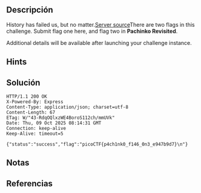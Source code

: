 ## Descripción 
History has failed us, but no matter.[Server source](https://challenge-files.picoctf.net/c_activist_birds/7eac27979c12e4bd449f03e40a8492044221b7d2a96ac85f1150e30983c56eac/server.tar.gz)There are two flags in this challenge. Submit flag one here, and flag two in **Pachinko Revisited**.

Additional details will be available after launching your challenge instance.
## Hints

## Solución
```
HTTP/1.1 200 OK
X-Powered-By: Express
Content-Type: application/json; charset=utf-8
Content-Length: 67
ETag: W/"43-RdqOQlxzWE4BoroS112ch/mmUVk"
Date: Thu, 09 Oct 2025 08:14:31 GMT
Connection: keep-alive
Keep-Alive: timeout=5

{"status":"success","flag":"picoCTF{p4ch1nk0_f146_0n3_e947b9d7}\n"}
```
## Notas

## Referencias
